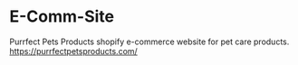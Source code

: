 # E-Comm-Site
Purrfect Pets Products shopify e-commerce website for pet care products.
https://purrfectpetsproducts.com/ 
